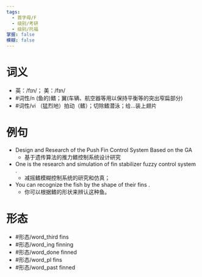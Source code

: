 ```yaml
---
tags:
  - 首字母/F
  - 级别/考研
  - 级别/托福
掌握: false
模糊: false
---
```

# 词义
- 英：/fɪn/； 美：/fɪn/
- #词性/n  (鱼的)鳍；翼(车辆、航空器等用以保持平衡等的突出窄扁部分)
- #词性/vi  （猛烈地）拍动（鳍）；切除鳍潜泳；给…装上翅片
# 例句
- Design and Research of the Push Fin Control System Based on the GA
	- 基于遗传算法的推力鳍控制系统设计研究
- One is the research and simulation of fin stabilizer fuzzy control system .
	- 减摇鳍模糊控制系统的研究和仿真；
- You can recognize the fish by the shape of their fins .
	- 你可以根据鳍的形状来辨认这种鱼。
# 形态
- #形态/word_third fins
- #形态/word_ing finning
- #形态/word_done finned
- #形态/word_pl fins
- #形态/word_past finned
